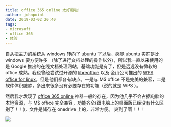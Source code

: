 ```yaml
---
title: office 365 online 太好用啦!
author: johnpoint
date: 2019-03-02 20:40
tags:
- microsoft
- office 365
- 体验
---
```


自从把主力的系统从 windows 转向了 ubuntu 了以后，感觉 ubuntu 实在是比 windows 要方便许多 （除了进行文档处理的操作以外）<!--more-->，所以我一直以来使用的是 Google 推出的在线文档处理网站，基础功能是有了，但是远远没有微软的 office 成熟。我也曾经尝试过开源的 [libreoffice](https://www.libreoffice.org/get-help/install-howto/linux/) 以及 金山公司推出的 [WPS office for linux](https://www.wps.com/en-US/office/linux)。但是他们都各有缺点。一是与 M$ office 不是完美的兼容，二是软件体积臃肿，多出来很多没有必要存在的功能（说的就是 WPS ）。

然后我才发现了 [office 365 online](https://www.office.com/) 神器一般的存在，因为他几乎不会占据电脑的本地资源，与 M$ office 完全兼容，功能齐全(跟电脑上的桌面版已经没有什么区别了！！)，文件是储存在 onedrive 上的，非常方便。 爽到了啊！！！

![](https://cdn.6-d.cc/img/20190301001.jpg)

